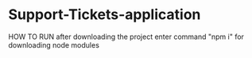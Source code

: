 # Support-Tickets-application
HOW TO RUN
after downloading the project enter command "npm i" for downloading node modules
